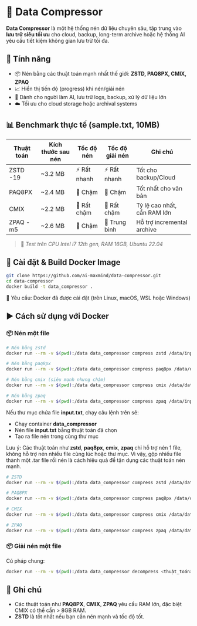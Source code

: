 # 🔐 Data Compressor
**Data Compressor** là một hệ thống nén dữ liệu chuyên sâu, tập trung vào **lưu trữ siêu tối ưu** cho cloud, backup, long-term archive hoặc hệ thống AI yêu cầu tiết kiệm không gian lưu trữ tối đa.
## 🚀 Tính năng 

- 📦 Nén bằng các thuật toán mạnh nhất thế giới: **ZSTD, PAQ8PX, CMIX, ZPAQ**
- 📈 Hiển thị tiến độ (progress) khi nén/giải nén
- 🧠 Dành cho người làm AI, lưu trữ logs, backup, xử lý dữ liệu lớn
- ☁️ Tối ưu cho cloud storage hoặc archival systems

## 📊 Benchmark thực tế (sample.txt, 10MB)

| Thuật toán | Kích thước sau nén | Tốc độ nén | Tốc độ giải nén | Ghi chú |
|------------|--------------------|------------|------------------|--------|
| ZSTD -19   | ~3.2 MB            | ⚡ Rất nhanh | ⚡ Rất nhanh     | Tốt cho backup/Cloud |
| PAQ8PX     | ~2.4 MB            | 🐢 Chậm     | 🐢 Chậm          | Tốt nhất cho văn bản |
| CMIX       | ~2.2 MB            | 🐌 Rất chậm | 🐌 Rất chậm      | Tỷ lệ cao nhất, cần RAM lớn |
| ZPAQ -m5   | ~2.6 MB            | 🐌 Chậm     | 🐢 Trung bình    | Hỗ trợ incremental archive |

> 📝 *Test trên CPU Intel i7 12th gen, RAM 16GB, Ubuntu 22.04*

## 🐳 Cài đặt & Build Docker Image
```bash
git clone https://github.com/ai-maxmind/data-compressor.git
cd data-compressor
docker build -t data_compressor .
```
🧠 Yêu cầu: Docker đã được cài đặt (trên Linux, macOS, WSL hoặc Windows)
## ▶️ Cách sử dụng với Docker
### 📦 Nén một file
```bash
# Nén bằng zstd
docker run --rm -v $(pwd):/data data_compressor compress zstd /data/input.txt /data/input.zst

# Nén bằng paq8px
docker run --rm -v $(pwd):/data data_compressor compress paq8px /data/data.txt /data/data.paq8px

# Nén bằng cmix (siêu mạnh nhưng chậm)
docker run --rm -v $(pwd):/data data_compressor compress cmix /data/data.txt /data/data.cmix

# Nén bằng zpaq
docker run --rm -v $(pwd):/data data_compressor compress zpaq /data/input.txt /data/archive.zpaq
```

Nếu thư mục chứa file **input.txt**, chạy câu lệnh trên sẽ:
+ Chạy container **data_compressor**
+ Nén file **input.txt** bằng thuật toán đã chọn
+ Tạo ra file nén trong cùng thư mục

Lưu ý: Các thuật toán như **zstd**, **paq8px**, **cmix**, **zpaq** chỉ hỗ trợ nén 1 file, không hỗ trợ nén nhiều file cùng lúc hoặc thư mục. Vì vậy, gộp nhiều file thành một .tar file rồi nén là cách hiệu quả để tận dụng các thuật toán nén mạnh.

```bash
# ZSTD
docker run --rm -v $(pwd):/data data_compressor compress zstd /data/data_bundle.tar /data/data_bundle.tar.zst

# PAQ8PX
docker run --rm -v $(pwd):/data data_compressor compress paq8px /data/data_bundle.tar /data/data_bundle.tar.paq8px

# CMIX
docker run --rm -v $(pwd):/data data_compressor compress cmix /data/data_bundle.tar /data/data_bundle.tar.cmix

# ZPAQ
docker run --rm -v $(pwd):/data data_compressor compress zpaq /data/data_bundle.tar /data/data_bundle.tar.zpaq

```
### 📦 Giải nén một file
Cú pháp chung: 
```bash
docker run --rm -v $(pwd):/data data_compressor decompress <thuật_toán> /data/<file_nén>
```

## 📌 Ghi chú
+ Các thuật toán như **PAQ8PX**, **CMIX**, **ZPAQ** yêu cầu RAM lớn, đặc biệt CMIX có thể cần > 8GB RAM.
+ **ZSTD** là tốt nhất nếu bạn cần nén mạnh và tốc độ tốt.


